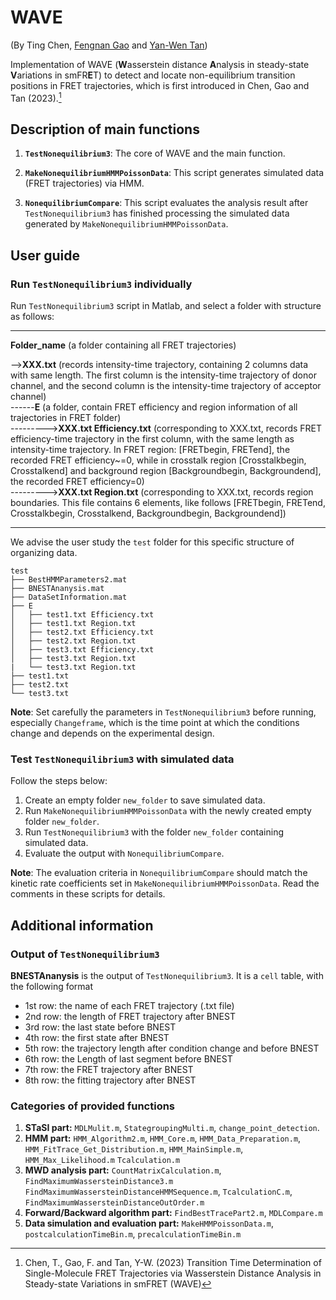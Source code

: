 # WAVE

(By Ting Chen, [Fengnan Gao](https://gaofn.xyz/ "Fengnan's Homepage") and [Yan-Wen Tan](https://phys.fudan.edu.cn/f7/50/c7605a63312/page.htm "Yan-Wen's faculty page"))

Implementation of WAVE (**W**asserstein distance **A**nalysis in steady-state **V**ariations in smFR**E**T) to detect and locate non-equilibrium transition positions in FRET trajectories, which is first introduced in Chen, Gao and Tan (2023).[^1]

## Description of main functions

1. **`TestNonequilibrium3`**: The core of WAVE and the main function.

2. **`MakeNonequilibriumHMMPoissonData`**: This script generates simulated data (FRET trajectories) via HMM.

3. **`NonequilibriumCompare`**: This script evaluates the analysis result after `TestNonequilibrium3` has finished processing the simulated data generated by `MakeNonequilibriumHMMPoissonData`.

## User guide

### Run `TestNonequilibrium3` individually

Run `TestNonequilibrium3` script in Matlab, and select a folder with structure as follows:

***
**Folder_name** (a folder containing all FRET trajectories)  

-->**XXX.txt** (records intensity-time trajectory, containing 2 columns data with same length. The first column is the intensity-time trajectory of donor channel, and the second column is the intensity-time trajectory of acceptor channel)  
------**E** (a folder, contain FRET efficiency and region information of all trajectories in FRET folder)  
--------->**XXX.txt Efficiency.txt** (corresponding to XXX.txt, records FRET efficiency-time  trajectory in the first column, with the same length as intensity-time trajectory. In FRET region: [FRETbegin, FRETend], the recorded FRET efficiency~=0, while in crosstalk region [Crosstalkbegin, Crosstalkend] and background region [Backgroundbegin, Backgroundend], the recorded FRET efficiency=0)  
--------->**XXX.txt Region.txt** (corresponding to XXX.txt, records region boundaries. This file contains 6 elements, like follows [FRETbegin, FRETend, Crosstalkbegin, Crosstalkend, Backgroundbegin, Backgroundend])
***

We advise the user study the `test` folder for this specific structure of organizing data.

```text
test
├── BestHMMParameters2.mat
├── BNESTAnanysis.mat
├── DataSetInformation.mat
├── E
│   ├── test1.txt Efficiency.txt
│   ├── test1.txt Region.txt
│   ├── test2.txt Efficiency.txt
│   ├── test2.txt Region.txt
│   ├── test3.txt Efficiency.txt
│   ├── test3.txt Region.txt
|   └── test3.txt Region.txt
├── test1.txt
├── test2.txt
└── test3.txt
```

**Note**: Set carefully the parameters in `TestNonequilibrium3` before running, especially `Changeframe`, which is the time point at which the conditions change and depends on the experimental design.

### Test `TestNonequilibrium3` with simulated data

Follow the steps below:

1. Create an empty folder `new_folder` to save simulated data.  
2. Run `MakeNonequilibriumHMMPoissonData` with the newly created empty folder `new_folder`.  
3. Run `TestNonequilibrium3` with the folder `new_folder` containing simulated data.  
4. Evaluate the output with `NonequilibriumCompare`.

**Note**: The evaluation criteria in `NonequilibriumCompare` should match the kinetic rate coefficients set in `MakeNonequilibriumHMMPoissonData`. Read the comments in these scripts for details.

## Additional information

### Output of `TestNonequilibrium3`

**BNESTAnanysis** is the output of `TestNonequilibrium3`. It is a `cell` table, with the following format

- 1st row: the name of each FRET trajectory (.txt file)
- 2nd row: the length of FRET trajectory after BNEST
- 3rd row: the last state before BNEST
- 4th row: the first state after BNEST
- 5th row: the trajectory length after condition change and before BNEST
- 6th row: the Length of last segment before BNEST
- 7th row: the FRET trajectory after BNEST
- 8th row: the fitting trajectory after BNEST

### Categories of provided functions

1. **STaSI part:** `MDLMulit.m`, `StategroupingMulti.m`, `change_point_detection`.
2. **HMM part:** `HMM_Algorithm2.m`, `HMM_Core.m`, `HMM_Data_Preparation.m`,
`HMM_FitTrace_Get_Distribution.m`, `HMM_MainSimple.m`, `HMM_Max_Likelihood.m`
`Tcalculation.m`
3. **MWD analysis part:** `CountMatrixCalculation.m`, `FindMaximumWassersteinDistance3.m`
`FindMaximumWassersteinDistanceHMMSequence.m`, `TcalculationC.m`, `FindMaximumWassersteinDistanceOutOrder.m`
4. **Forward/Backward algorithm part:** `FindBestTracePart2.m`, `MDLCompare.m`
5. **Data simulation and evaluation part:** `MakeHMMPoissonData.m`, `postcalculationTimeBin.m`, `precalculationTimeBin.m`

[^1]: Chen, T., Gao, F. and Tan, Y-W. (2023) Transition Time Determination of Single-Molecule FRET Trajectories via Wasserstein Distance Analysis in Steady-state Variations in smFRET (WAVE)